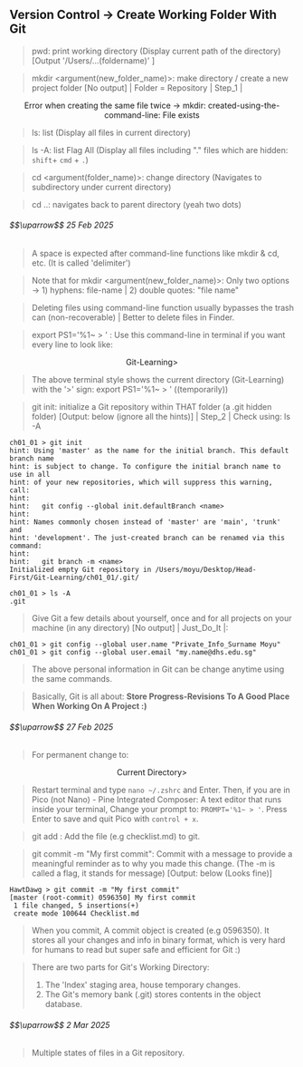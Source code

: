 ## Version Control -> Create Working Folder With Git

> pwd: print working directory (Display current path of the directory) [Output '/Users/...(foldername)' ]

> mkdir <argument(new_folder_name)>: make directory / create a new project folder [No output] | Folder = Repository | Step_1 |

$$\text{Error when creating the same file twice -> mkdir: created-using-the-command-line: File exists}$$

> ls: list (Display all files in current directory)

> ls -A: list Flag All (Display all files including "." files which are hidden: `shift`+ `cmd` + `.`)

> cd <argument(folder_name)>: change directory (Navigates to subdirectory under current directory) 

> cd ..: navigates back to parent directory (yeah two dots)

<h6>$$\uparrow$$ 25 Feb 2025</h6>

> A space is expected after command-line functions like mkdir & cd, etc. (It is called 'delimiter')

> Note that for mkdir <argument(new_folder_name)>: Only two options -> 1) hyphens: file-name | 2) double quotes: "file name"

> Deleting files using command-line function usually bypasses the trash can (non-recoverable) | Better to delete files in Finder.

> export PS1='%1~ > ' : Use this command-line in terminal if you want every line to look like:

$$\text{Git-Learning} >$$

> The above terminal style shows the current directory (Git-Learning) with the '>' sign: export PS1='%1~ > ' ((temporarily))

> git init: initialize a Git repository within THAT folder (a .git hidden folder) [Output: below (ignore all the hints)] | Step_2 | Check using: ls -A

```
ch01_01 > git init
hint: Using 'master' as the name for the initial branch. This default branch name
hint: is subject to change. To configure the initial branch name to use in all
hint: of your new repositories, which will suppress this warning, call:
hint:
hint: 	git config --global init.defaultBranch <name>
hint:
hint: Names commonly chosen instead of 'master' are 'main', 'trunk' and
hint: 'development'. The just-created branch can be renamed via this command:
hint:
hint: 	git branch -m <name>
Initialized empty Git repository in /Users/moyu/Desktop/Head-First/Git-Learning/ch01_01/.git/
```
```
ch01_01 > ls -A
.git
```
> Give Git a few details about yourself, once and for all projects on your machine (in any directory) [No output] | Just_Do_It |:

```
ch01_01 > git config --global user.name "Private_Info_Surname Moyu"
ch01_01 > git config --global user.email "my.name@dhs.edu.sg"
```
> The above personal information in Git can be change anytime using the same commands.

> Basically, Git is all about: <b>Store Progress-Revisions To A Good Place When Working On A Project :)</b>

<h6>$$\uparrow$$ 27 Feb 2025</h6>

> For permanent change to:

$$\text{Current Directory} >$$

> Restart terminal and type `nano ~/.zshrc` and Enter. Then, if you are in Pico (not Nano) - Pine Integrated Composer: A text editor that runs inside your terminal, Change your prompt to: `PROMPT='%1~ > '`. Press Enter to save and quit Pico with `control + x`.

> git add <filename>: Add the file (e.g checklist.md) to git.

> git commit -m "My first commit": Commit with a message to provide a meaningful reminder as to why you made this change. (The -m is called a flag, it stands for message) [Output: below (Looks fine)]

```
HawtDawg > git commit -m "My first commit"
[master (root-commit) 0596350] My first commit
 1 file changed, 5 insertions(+)
 create mode 100644 Checklist.md
```

> When you commit, A commit object is created (e.g 0596350). It stores all your changes and info in binary format, which is very hard for humans to read but super safe and efficient for Git :)

> There are two parts for Git's Working Directory:
> 1) The 'Index' staging area, house temporary changes.
> 2) The Git's memory bank (.git) stores contents in the object database.

<h6>$$\uparrow$$ 2 Mar 2025</h6>

> Multiple states of files in a Git repository.





